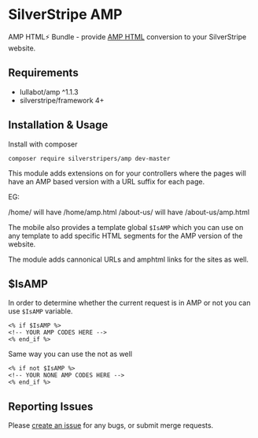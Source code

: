 # SilverStripe AMP

AMP HTML⚡ Bundle - provide [AMP HTML](https://www.ampproject.org/) conversion to your SilverStripe website.

## Requirements 

* lullabot/amp ^1.1.3
* silverstripe/framework 4+

## Installation & Usage 

Install with composer 

```
composer require silverstripers/amp dev-master
```

This module adds extensions on for your controllers where the pages will have an AMP based version with a URL suffix 
for each page. 

EG: 

/home/ will have /home/amp.html 
/about-us/ will have /about-us/amp.html

The mobile also provides a template global `$IsAMP` which you can use on any template to add specific HTML segments for the AMP version of the website. 

The module adds cannonical URLs and amphtml links for the sites as well. 

## $IsAMP

In order to determine whether the current request is in AMP or not you can use `$IsAMP` variable.

```
<% if $IsAMP %>
<!-- YOUR AMP CODES HERE -->
<% end_if %>
```

Same way you can use the not as well 

```
<% if not $IsAMP %>
<!-- YOUR NONE AMP CODES HERE -->
<% end_if %>
```

## Reporting Issues

Please [create an issue](https://github.com/SilverStripers/amp/issues) for any bugs, or submit merge requests. 
